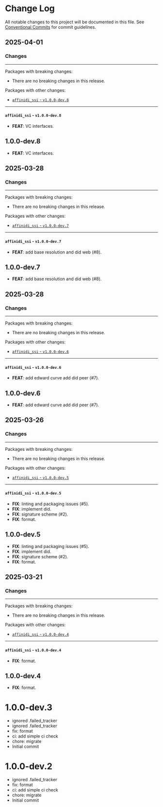 # Change Log

All notable changes to this project will be documented in this file.
See [Conventional Commits](https://conventionalcommits.org) for commit guidelines.

## 2025-04-01

### Changes

---

Packages with breaking changes:

 - There are no breaking changes in this release.

Packages with other changes:

 - [`affinidi_ssi` - `v1.0.0-dev.8`](#affinidi_ssi---v100-dev8)

---

#### `affinidi_ssi` - `v1.0.0-dev.8`

 - **FEAT**: VC interfaces.

## 1.0.0-dev.8

 - **FEAT**: VC interfaces.


## 2025-03-28

### Changes

---

Packages with breaking changes:

 - There are no breaking changes in this release.

Packages with other changes:

 - [`affinidi_ssi` - `v1.0.0-dev.7`](#affinidi_ssi---v100-dev7)

---

#### `affinidi_ssi` - `v1.0.0-dev.7`

 - **FEAT**: add base resolution and did web (#8).

## 1.0.0-dev.7

 - **FEAT**: add base resolution and did web (#8).


## 2025-03-28

### Changes

---

Packages with breaking changes:

 - There are no breaking changes in this release.

Packages with other changes:

 - [`affinidi_ssi` - `v1.0.0-dev.6`](#affinidi_ssi---v100-dev6)

---

#### `affinidi_ssi` - `v1.0.0-dev.6`

 - **FEAT**: add edward curve add did peer (#7).

## 1.0.0-dev.6

 - **FEAT**: add edward curve add did peer (#7).


## 2025-03-26

### Changes

---

Packages with breaking changes:

 - There are no breaking changes in this release.

Packages with other changes:

 - [`affinidi_ssi` - `v1.0.0-dev.5`](#affinidi_ssi---v100-dev5)

---

#### `affinidi_ssi` - `v1.0.0-dev.5`

 - **FIX**: linting and  packaging issues (#5).
 - **FIX**: implement did.
 - **FIX**: signature scheme (#2).
 - **FIX**: format.

## 1.0.0-dev.5

 - **FIX**: linting and  packaging issues (#5).
 - **FIX**: implement did.
 - **FIX**: signature scheme (#2).
 - **FIX**: format.


## 2025-03-21

### Changes

---

Packages with breaking changes:

 - There are no breaking changes in this release.

Packages with other changes:

 - [`affinidi_ssi` - `v1.0.0-dev.4`](#affinidi_ssi---v100-dev4)

---

#### `affinidi_ssi` - `v1.0.0-dev.4`

 - **FIX**: format.

## 1.0.0-dev.4

 - **FIX**: format.

# 1.0.0-dev.3
- ignored .failed_tracker
- ignored .failed_tracker
- fix: format
- ci: add simple ci check
- chore: migrate
- Initial commit

# 1.0.0-dev.2
- ignored .failed_tracker
- fix: format
- ci: add simple ci check
- chore: migrate
- Initial commit

